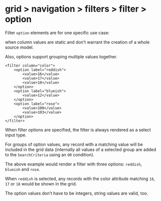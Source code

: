 # grid > navigation > filters > filter > option

Filter `option` elements are for one specific use case:

when column values are static and don’t warrant the creation of a whole source model.

Also, options support grouping multiple values together.


```markup
<filter column="color">
    <option label="reddish">
        <value>16</value>
        <value>17</value>
        <value>18</value>
    </option>
    <option label="blueish">
        <value>12</value>
    </option>
    <option label="rose">
        <value>100</value>
        <value>103</value>
    </option>
</filter>
```


When filter options are specified, the filter is always rendered as a select input type.

For groups of option values, any record with a matching value will be included in the grid data (internally all values of a selected group are added to the `SearchCriteria` using an `OR` condition).


The above example would render a filter with three options: `reddish`, `blueish` and `rose`.

When `reddish` is selected, any records with the color attribute matching `16`, `17` or `18` would be shown in the grid.


The option values don’t have to be integers, string values are valid, too.